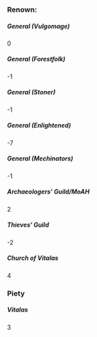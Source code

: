 ### Renown:

##### General (Vulgomage)
0

##### General (Forestfolk)
-1

##### General (Stoner)
-1

##### General (Enlightened)
-7

##### General (Mechinators)
-1

##### Archaeologers' Guild/MoAH
2

##### Thieves' Guild
-2

##### Church of Vitalas
4

### Piety

##### Vitalas
3